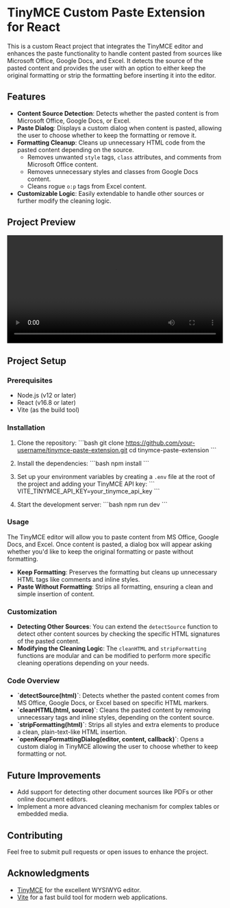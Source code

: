 # TinyMCE Custom Paste Extension for React

This is a custom React project that integrates the TinyMCE editor and enhances the paste functionality to handle content pasted from sources like Microsoft Office, Google Docs, and Excel. It detects the source of the pasted content and provides the user with an option to either keep the original formatting or strip the formatting before inserting it into the editor.

## Features

- **Content Source Detection**: Detects whether the pasted content is from Microsoft Office, Google Docs, or Excel.
- **Paste Dialog**: Displays a custom dialog when content is pasted, allowing the user to choose whether to keep the formatting or remove it.
- **Formatting Cleanup**: Cleans up unnecessary HTML code from the pasted content depending on the source.
  - Removes unwanted `style` tags, `class` attributes, and comments from Microsoft Office content.
  - Removes unnecessary styles and classes from Google Docs content.
  - Cleans rogue `o:p` tags from Excel content.
- **Customizable Logic**: Easily extendable to handle other sources or further modify the cleaning logic.

## Project Preview

<div align="center">
  <video controls style="width: 100%; max-width: 640px;">
    <source src="public/videos/demo.mp4" type="video/mp4">
  </video>
</div>

## Project Setup

### Prerequisites

- Node.js (v12 or later)
- React (v16.8 or later)
- Vite (as the build tool)

### Installation

1. Clone the repository:
   \`\`\`bash
   git clone https://github.com/your-username/tinymce-paste-extension.git
   cd tinymce-paste-extension
   \`\`\`

2. Install the dependencies:
   \`\`\`bash
   npm install
   \`\`\`

3. Set up your environment variables by creating a `.env` file at the root of the project and adding your TinyMCE API key:
   \`\`\`
   VITE_TINYMCE_API_KEY=your_tinymce_api_key
   \`\`\`

4. Start the development server:
   \`\`\`bash
   npm run dev
   \`\`\`

### Usage

The TinyMCE editor will allow you to paste content from MS Office, Google Docs, and Excel. Once content is pasted, a dialog box will appear asking whether you'd like to keep the original formatting or paste without formatting.

- **Keep Formatting**: Preserves the formatting but cleans up unnecessary HTML tags like comments and inline styles.
- **Paste Without Formatting**: Strips all formatting, ensuring a clean and simple insertion of content.

### Customization

- **Detecting Other Sources**: You can extend the `detectSource` function to detect other content sources by checking the specific HTML signatures of the pasted content.
- **Modifying the Cleaning Logic**: The `cleanHTML` and `stripFormatting` functions are modular and can be modified to perform more specific cleaning operations depending on your needs.

### Code Overview

- **\`detectSource(html)\`**: Detects whether the pasted content comes from MS Office, Google Docs, or Excel based on specific HTML markers.
- **\`cleanHTML(html, source)\`**: Cleans the pasted content by removing unnecessary tags and inline styles, depending on the content source.
- **\`stripFormatting(html)\`**: Strips all styles and extra elements to produce a clean, plain-text-like HTML insertion.
- **\`openKeepFormattingDialog(editor, content, callback)\`**: Opens a custom dialog in TinyMCE allowing the user to choose whether to keep formatting or not.

## Future Improvements

- Add support for detecting other document sources like PDFs or other online document editors.
- Implement a more advanced cleaning mechanism for complex tables or embedded media.

## Contributing

Feel free to submit pull requests or open issues to enhance the project.

## Acknowledgments

- [TinyMCE](https://www.tiny.cloud/) for the excellent WYSIWYG editor.
- [Vite](https://vitejs.dev/) for a fast build tool for modern web applications.
